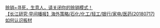   
[赊销=寻死，生意人，请关闭你的赊销模式！](http://www.dianyue.me/archives/653/bjjq79ly5a28lv9i/)  
[【长江研究·早间播报】海外策略/石化/化工/轻工/银行/家电/医药(20180717)](http://www.dianyue.me/archives/925/b5jn2oj5ycm01zgc/)  
[如何认识板材](http://www.dianyue.me/archives/570/6naio6hsd1mj6hgl/)